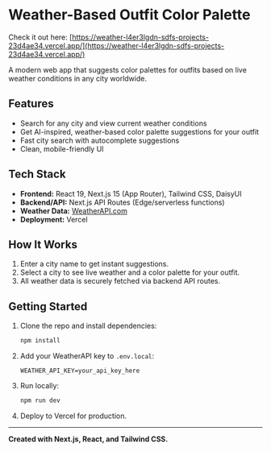 # Weather-Based Outfit Color Palette

Check it out here: [https://weather-l4er3lgdn-sdfs-projects-23d4ae34.vercel.app/](https://weather-l4er3lgdn-sdfs-projects-23d4ae34.vercel.app/)

A modern web app that suggests color palettes for outfits based on live weather conditions in any city worldwide.

## Features
- Search for any city and view current weather conditions
- Get AI-inspired, weather-based color palette suggestions for your outfit
- Fast city search with autocomplete suggestions
- Clean, mobile-friendly UI

## Tech Stack
- **Frontend:** React 19, Next.js 15 (App Router), Tailwind CSS, DaisyUI
- **Backend/API:** Next.js API Routes (Edge/serverless functions)
- **Weather Data:** [WeatherAPI.com](https://weatherapi.com)
- **Deployment:** Vercel

## How It Works
1. Enter a city name to get instant suggestions.
2. Select a city to see live weather and a color palette for your outfit.
3. All weather data is securely fetched via backend API routes.

## Getting Started
1. Clone the repo and install dependencies:
   ```bash
   npm install
   ```
2. Add your WeatherAPI key to `.env.local`:
   ```env
   WEATHER_API_KEY=your_api_key_here
   ```
3. Run locally:
   ```bash
   npm run dev
   ```
4. Deploy to Vercel for production.

---

**Created with Next.js, React, and Tailwind CSS.**
